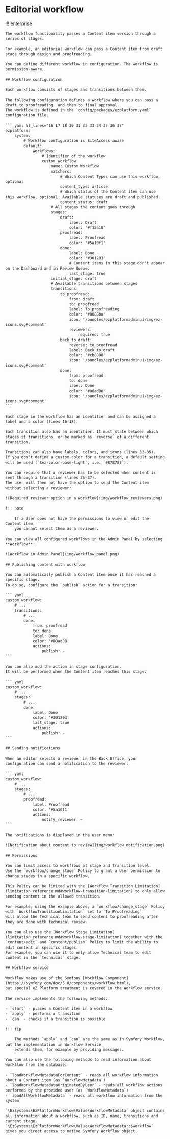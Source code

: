 # Editorial workflow

!!! enterprise

    The workflow functionality passes a Content item version through a series of stages.

    For example, an editorial workflow can pass a Content item from draft stage through design and proofreading.

    You can define different workflow in configuration. The workflow is permission-aware.

    ## Workflow configuration

    Each workflow consists of stages and transitions between them.

    The following configuration defines a workflow where you can pass a draft to proofreading, and then to final approval.
    The workflow is defined in the `config/packages/ezplatform.yaml` configuration file.

    ``` yaml hl_lines="16 17 18 30 31 32 33 34 35 36 37"
    ezplatform:
        system:
            # Workflow configuration is SiteAccess-aware
            default:
                workflows:
                    # Identifier of the workflow
                    custom_workflow:
                        name: Custom Workflow
                        matchers:
                            # Which Content Types can use this workflow, optional
                            content_type: article
                            # Which status of the Content item can use this workflow, optional. Available statuses are draft and published.
                            content_status: draft
                        # All stages the content goes through
                        stages:
                            draft:
                                label: Draft
                                color: '#f15a10'
                            proofread:
                                label: Proofread
                                color: '#5a10f1'
                            done:
                                label: Done
                                color: '#301203'
                                # Content items in this stage don't appear on the Dashboard and in Review Queue.
                                last_stage: true
                        initial_stage: draft
                        # Available transitions between stages
                        transitions:
                            to_proofread:
                                from: draft
                                to: proofread
                                label: To proofreading
                                color: '#8888ba'
                                icon: '/bundles/ezplatformadminui/img/ez-icons.svg#comment'
                                reviewers:
                                    required: true
                            back_to_draft:
                                reverse: to_proofread
                                label: Back to draft
                                color: '#cb8888'
                                icon: '/bundles/ezplatformadminui/img/ez-icons.svg#comment'
                            done:
                                from: proofread
                                to: done
                                label: Done
                                color: '#88ad88'
                                icon: '/bundles/ezplatformadminui/img/ez-icons.svg#comment'
    ```

    Each stage in the workflow has an identifier and can be assigned a label and a color (lines 16-18).

    Each transition also has an identifier. It must state between which stages it transitions, or be marked as `reverse` of a different transition.
    
    Transitions can also have labels, colors, and icons (lines 33-35).
    If you don't define a custom color for a transition, a default setting will be used (`$ez-color-base-light`, i.e. `#878787`).
    
    You can require that a reviewer has to be selected when content is sent through a transition (lines 36-37).
    The user will then not have the option to send the Content item without selecting a reviewer:
    
    ![Required reviewer option in a workflow](img/workflow_reviewers.png)
    
    !!! note
    
        If a User does not have the permissions to view or edit the Content item,
        you cannot select them as a reviewer.
    
    You can view all configured workflows in the Admin Panel by selecting **Workflow**.

    ![Workflow in Admin Panel](img/workflow_panel.png)

    ## Publishing content with workflow

    You can automatically publish a Content item once it has reached a specific stage.
    To do so, configure the `publish` action for a transition:
    
    ``` yaml
    custom_workflow:
        # ...
        transitions:
            # ...
            done:
                from: proofread
                to: done
                label: Done
                color: '#88ad88'
                actions:
                    publish: ~
    ```
    
    You can also add the action in stage configuration.
    It will be performed when the Content item reaches this stage:
    
    ``` yaml
    custom_workflow:
        # ...
        stages:
            # ...
            done:
                label: Done
                color: '#301203'
                last_stage: true
                actions:
                    publish: ~
    ```

    ## Sending notifications

    When an editor selects a reviewer in the Back Office, your configuration can send a notification to the reviewer:
    
    ``` yaml
    custom_workflow:
        # ...
        stages:
            # ...
            proofread:
                label: Proofread
                color: '#5a10f1'
                actions:
                    notify_reviewer: ~
    ```

    The notifications is displayed in the user menu:

    ![Notification about content to review](img/workflow_notification.png)

    ## Permissions

    You can limit access to workflows at stage and transition level.
    Use the `workflow/change_stage` Policy to grant a User permission to change stages in a specific workflow.

    This Policy can be limited with the [Workflow Transition Limitation](limitation_reference.md#workflow-transition-limitation) to only allow sending content in the allowed transition.

    For example, using the example above, a `workflow/change_stage` Policy with `WorkflowTransitionLimitation` set to `To Proofreading`
    will allow the Technical team to send content to proofreading after they are done with technical review.

    You can also use the [Workflow Stage Limitation](limitation_reference.md#workflow-stage-limitation) together with the `content/edit` and `content/publish` Policy to limit the ability to edit content in specific stages.
    For example, you can use it to only allow Technical team to edit content in the `technical` stage.

    ## Workflow service

    Workflow makes use of the Symfony [Workflow Component](https://symfony.com/doc/5.0/components/workflow.html),
    but special eZ Platform treatment is covered in the Workflow service.

    The service implements the following methods:

    - `start` - places a Content item in a workflow
    - `apply` - performs a transition
    - `can` - checks if a transition is possible

    !!! tip

        The methods `apply` and `can` are the same as in Symfony Workflow, but the implementation in Workflow Service
        extends them, for example by providing messages.

    You can also use the following methods to read information about workflow from the database:

    - `loadWorkflowMetadataForContent` - reads all workflow information about a Content item (as `WorkflowMetadata`)
    - `loadWorkflowMetadataOriginatedByUser` - reads all workflow actions performed by the provided user (as `WorkflowMetadata`)
    - `loadAllWorkflowMetadata` - reads all workflow information from the system

    `\EzSystems\EzPlatformWorkflow\Value\WorkflowMetadata` object contains all information about a workflow, such as ID, name, transitions and current stage.
    `\EzSystems\EzPlatformWorkflow\Value\WorkflowMetadata::$workflow` gives you direct access to native Symfony Workflow object.

